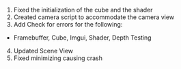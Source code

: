 1. Fixed the initialization of the cube and the shader
2. Created camera script to accommodate the camera view
3. Add Check for errors for the following:
- Framebuffer, Cube, Imgui, Shader, Depth Testing
4. Updated Scene View
5. Fixed minimizing causing crash

